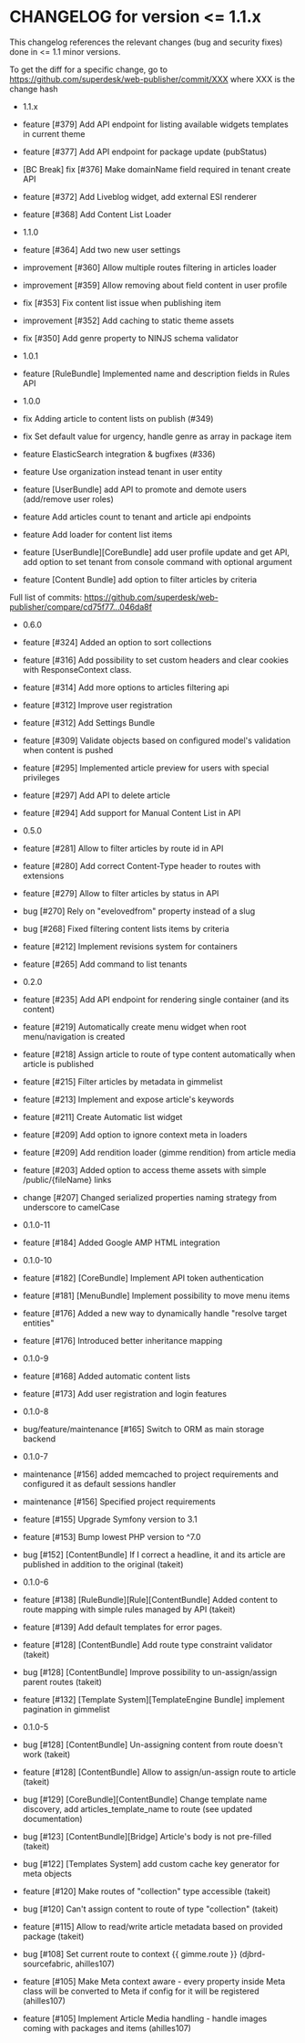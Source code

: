 
CHANGELOG for version <= 1.1.x
==============================

This changelog references the relevant changes (bug and security fixes) done in <= 1.1 minor versions.

To get the diff for a specific change, go to https://github.com/superdesk/web-publisher/commit/XXX where XXX is the change hash

* 1.1.x
 * feature [#379] Add API endpoint for listing available widgets templates in current theme
 * feature [#377] Add API endpoint for package update (pubStatus)
 * [BC Break] fix [#376] Make domainName field required in tenant create API
 * feature [#372] Add Liveblog widget, add external ESI renderer
 * feature [#368] Add Content List Loader

* 1.1.0
 * feature [#364] Add two new user settings
 * improvement [#360] Allow multiple routes filtering in articles loader
 * improvement [#359] Allow removing about field content in user profile
 * fix [#353] Fix content list issue when publishing item
 * improvement [#352] Add caching to static theme assets
 * fix [#350] Add genre property to NINJS schema validator 

* 1.0.1
 * feature [RuleBundle] Implemented name and description fields in Rules API 

* 1.0.0
 * fix Adding article to content lists on publish (#349)
 * fix Set default value for urgency, handle genre as array in package item
 * feature ElasticSearch integration & bugfixes (#336)
 * feature Use organization instead tenant in user entity
 * feature [UserBundle] add API to promote and demote users (add/remove user roles)
 * feature Add articles count to tenant and article api endpoints
 * feature Add loader for content list items
 * feature [UserBundle][CoreBundle] add user profile update and get API, add option to set tenant from console command with optional argument
 * feature [Content Bundle] add option to filter articles by criteria
 
 Full list of commits: https://github.com/superdesk/web-publisher/compare/cd75f77...046da8f

* 0.6.0
 * feature [#324] Added an option to sort collections
 * feature [#316] Add possibility to set custom headers and clear cookies with ResponseContext class.
 * feature [#314] Add more options to articles filtering api
 * feature [#312] Improve user registration 
 * feature [#312] Add Settings Bundle
 * feature [#309] Validate objects based on configured model's validation when content is pushed
 * feature [#295] Implemented article preview for users with special privileges
 * feature [#297] Add API to delete article
 * feature [#294] Add support for Manual Content List in API

* 0.5.0
 * feature [#281] Allow to filter articles by route id in API
 * feature [#280] Add correct Content-Type header to routes with extensions
 * feature [#279] Allow to filter articles by status in API
 * bug [#270] Rely on "evelovedfrom" property instead of a slug
 * bug [#268] Fixed filtering content lists items by criteria
 * feature [#212] Implement revisions system for containers
 * feature [#265] Add command to list tenants

* 0.2.0
 * feature [#235] Add API endpoint for rendering single container (and its content)
 * feature [#219] Automatically create menu widget when root menu/navigation is created
 * feature [#218] Assign article to route of type content automatically when article is published
 * feature [#215] Filter articles by metadata in gimmelist
 * feature [#213] Implement and expose article's keywords
 * feature [#211] Create Automatic list widget
 * feature [#209] Add option to ignore context meta in loaders 
 * feature [#209] Add rendition loader (gimme rendition) from article media
 * feature [#203] Added option to access theme assets with simple /public/{fileName} links
 * change [#207] Changed serialized properties naming strategy from underscore to camelCase

* 0.1.0-11
 * feature [#184] Added Google AMP HTML integration

* 0.1.0-10
 * feature [#182] [CoreBundle] Implement API token authentication
 * feature [#181] [MenuBundle] Implement possibility to move menu items
 * feature [#176] Added a new way to dynamically handle "resolve target entities"
 * feature [#176] Introduced better inheritance mapping

* 0.1.0-9
 * feature [#168] Added automatic content lists
 * feature [#173] Add user registration and login features
 
* 0.1.0-8
 * bug/feature/maintenance [#165] Switch to ORM as main storage backend 

* 0.1.0-7
 * maintenance [#156] added memcached to project requirements and configured it as default sessions handler
 * maintenance [#156] Specified project requirements
 * feature [#155] Upgrade Symfony version to 3.1
 * feature [#153] Bump lowest PHP version to ^7.0
 * bug [#152] [ContentBundle] If I correct a headline, it and its article are published in addition to the original (takeit)

* 0.1.0-6
 * feature [#138] [RuleBundle][Rule][ContentBundle] Added content to route mapping with simple rules managed by API (takeit)
 * feature [#139] Add default templates for error pages.
 * feature [#128] [ContentBundle] Add route type constraint validator (takeit)
 * bug [#128] [ContentBundle] Improve possibility to un-assign/assign parent routes (takeit)
 * feature [#132] [Template System][TemplateEngine Bundle] implement pagination in gimmelist

* 0.1.0-5 
 * bug [#128] [ContentBundle] Un-assigning content from route doesn't work (takeit)
 * feature [#128] [ContentBundle] Allow to assign/un-assign route to article (takeit)
 * bug [#129] [CoreBundle][ContentBundle] Change template name discovery, add articles_template_name to route (see updated documentation)
 * bug [#123] [ContentBundle][Bridge] Article's body is not pre-filled (takeit)
 * bug [#122] [Templates System] add custom cache key generator for meta objects
 * feature [#120] Make routes of "collection" type accessible (takeit)
 * bug [#120] Can't assign content to route of type "collection" (takeit)
 * feature [#115] Allow to read/write article metadata based on provided package (takeit)
 * bug [#108] Set current route to context {{ gimme.route }} (djbrd-sourcefabric, ahilles107)
 * feature [#105] Make Meta context aware - every property inside Meta class will be converted to Meta if config for it will be registered (ahilles107)
 * feature [#105] Implement Article Media handling - handle images coming with packages and items  (ahilles107)
